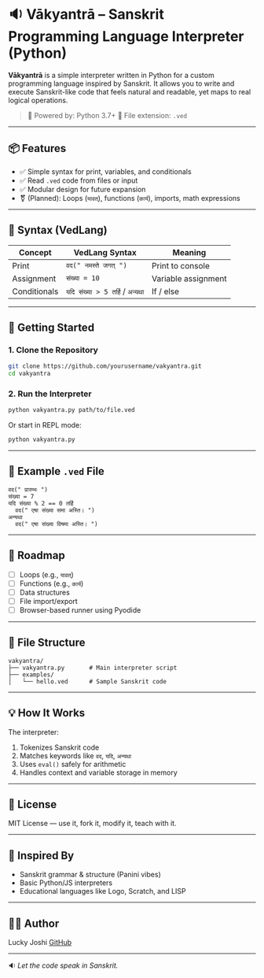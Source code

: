 # 🔉 Vākyantrā – Sanskrit Programming Language Interpreter (Python)

**Vākyantrā** is a simple interpreter written in Python for a custom programming language inspired by Sanskrit. It allows you to write and execute Sanskrit-like code that feels natural and readable, yet maps to real logical operations.

> 🧠 Powered by: Python 3.7+
> 📁 File extension: `.ved`

---

## 📦 Features

* ✅ Simple syntax for print, variables, and conditionals
* ✅ Read `.ved` code from files or input
* ✅ Modular design for future expansion
* ⚧️ (Planned): Loops (`यावत्`), functions (`कार्य️`), imports, math expressions

---

## 🧱 Syntax (VedLang)

| Concept      | VedLang Syntax                    | Meaning             |
| ------------ | --------------------------------- | ------------------- |
| Print        | `वद(" नमस्ते जगत् ")`             | Print to console    |
| Assignment   | `संख्या = 10`                     | Variable assignment |
| Conditionals | `यदि संख्या > 5 तर्हि` / `अन्यथा` | If / else           |

---

## 🚀 Getting Started

### 1. Clone the Repository

```bash
git clone https://github.com/yourusername/vakyantra.git
cd vakyantra
```

### 2. Run the Interpreter

```bash
python vakyantra.py path/to/file.ved
```

Or start in REPL mode:

```bash
python vakyantra.py
```

---

## 🧪 Example `.ved` File

```ved
वद(" प्रारम्भः ")
संख्या = 7
यदि संख्या % 2 == 0 तर्हि
  वद(" एषा संख्या समा अस्ति। ")
अन्यथा
  वद(" एषा संख्या विषमा अस्ति। ")
```

---

## 🔧 Roadmap

* [ ] Loops (e.g., `यावत्`)
* [ ] Functions (e.g., `कार्य️`)
* [ ] Data structures
* [ ] File import/export
* [ ] Browser-based runner using Pyodide

---

## 📁 File Structure

```
vakyantra/
├── vakyantra.py       # Main interpreter script
├── examples/
│   └── hello.ved      # Sample Sanskrit code
```

---

## 💡 How It Works

The interpreter:

1. Tokenizes Sanskrit code
2. Matches keywords like `वद`, `यदि`, `अन्यथा`
3. Uses `eval()` safely for arithmetic
4. Handles context and variable storage in memory

---

## 📜 License

MIT License — use it, fork it, modify it, teach with it.

---

## 🙏 Inspired By

* Sanskrit grammar & structure (Panini vibes)
* Basic Python/JS interpreters
* Educational languages like Logo, Scratch, and LISP

---

## 🧙‍♂️ Author

Lucky Joshi
[GitHub](https://github.com/Lucky-Joshi) 

---

🔉 *Let the code speak in Sanskrit.*
